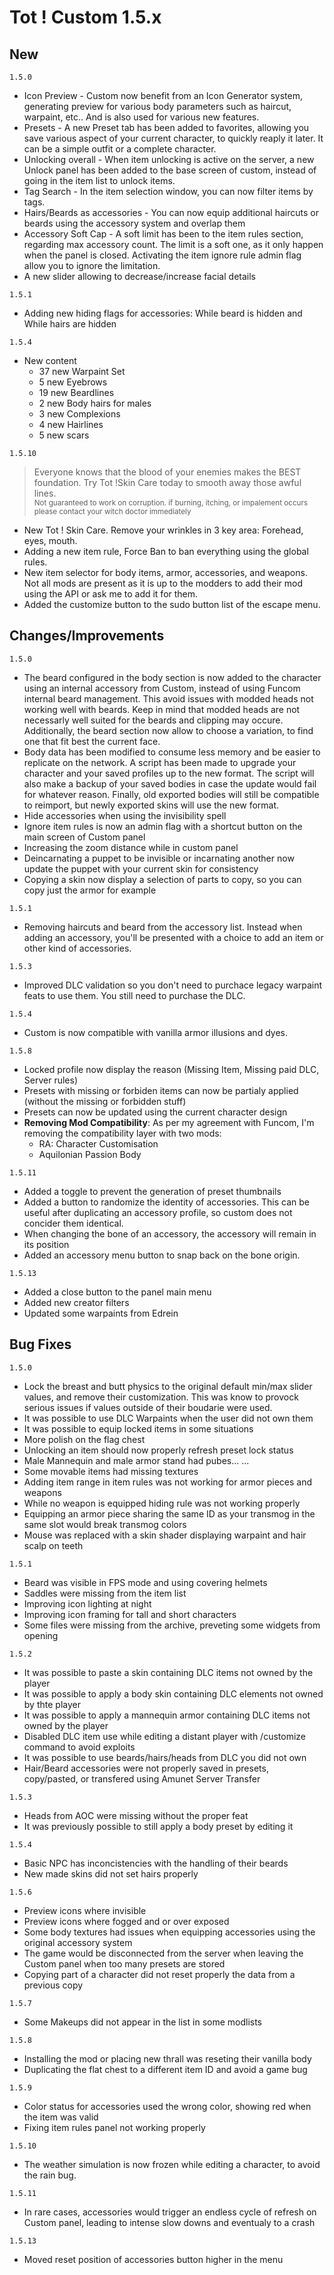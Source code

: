 # Tot ! Custom 1.5.x
## New
`1.5.0`
- Icon Preview - Custom now benefit from an Icon Generator system, generating preview for various body parameters such as haircut, warpaint, etc.. And is also used for various new features.
- Presets - A new Preset tab has been added to favorites, allowing you save various aspect of your current character, to quickly reaply it later. It can be a simple outfit or a complete character.
- Unlocking overall - When item unlocking is active on the server, a new Unlock panel has been added to the base screen of custom, instead of going in the item list to unlock items.
- Tag Search - In the item selection window, you can now filter items by tags.
- Hairs/Beards as accessories - You can now equip additional haircuts or beards using the accessory system and overlap them
- Accessory Soft Cap - A soft limit has been to the item rules section, regarding max accessory count. The limit is a soft one, as it only happen when the panel is closed. Activating the item ignore rule admin flag allow you to ignore the limitation.
- A new slider allowing to decrease/increase facial details

`1.5.1`
- Adding new hiding flags for accessories: While beard is hidden and While hairs are hidden

`1.5.4`
- New content
    - 37 new Warpaint Set
    - 5 new Eyebrows
    - 19 new Beardlines
    - 2 new Body hairs for males
    - 3 new Complexions
    - 4 new Hairlines
    - 5 new scars

`1.5.10`
> Everyone knows that the blood of your enemies makes the BEST foundation. Try Tot !Skin Care today to smooth away those awful lines.   
> <small>Not guaranteed to work on corruption. if burning, itching, or impalement occurs please contact your witch doctor immediately</small>

- New Tot ! Skin Care. Remove your wrinkles in 3 key area: Forehead, eyes, mouth.
- Adding a new item rule, Force Ban to ban everything using the global rules.
- New item selector for body items, armor, accessories, and weapons. Not all mods are present as it is up to the modders to add their mod using the API or ask me to add it for them.
- Added the customize button to the sudo button list of the escape menu.

## Changes/Improvements
`1.5.0`
- The beard configured in the body section is now added to the character using an internal accessory from Custom, instead of using Funcom internal beard management. This avoid issues with modded heads not working well with beards. Keep in mind that modded heads are not necessarly well suited for the beards and clipping may occure. Additionally, the beard section now allow to choose a variation, to find one that fit best the current face.
- Body data has been modified to consume less memory and be easier to replicate on the network. A script has been made to upgrade your character and your saved profiles up to the new format. The script will also make a backup of your saved bodies in case the update would fail for whatever reason. Finally, old exported bodies will still be compatible to reimport, but newly exported skins will use the new format.
- Hide accessories when using the invisibility spell
- Ignore item rules is now an admin flag with a shortcut button on the main screen of Custom panel
- Increasing the zoom distance while in custom panel
- Deincarnating a puppet to be invisible or incarnating another now update the puppet with your current skin for consistency
- Copying a skin now display a selection of parts to copy, so you can copy just the armor for example

`1.5.1`
- Removing haircuts and beard from the accessory list. Instead when adding an accessory, you'll be presented with a choice to add an item or other kind of accessories.

`1.5.3`
- Improved DLC validation so you don't need to purchace legacy warpaint feats to use them. You still need to purchase the DLC.

`1.5.4`
- Custom is now compatible with vanilla armor illusions and dyes.

`1.5.8`
- Locked profile now display the reason (Missing Item, Missing paid DLC, Server rules)
- Presets with missing or forbiden items can now be partialy applied (without the missing or forbidden stuff)
- Presets can now be updated using the current character design
- **Removing Mod Compatibility**: As per my agreement with Funcom, I'm removing the compatibility layer with two mods:
    - RA: Character Customisation
    - Aquilonian Passion Body

`1.5.11`
- Added a toggle to prevent the generation of preset thumbnails
- Added a button to randomize the identity of accessories. This can be useful after duplicating an accessory profile, so custom does not concider them identical.
- When changing the bone of an accessory, the accessory will remain in its position
- Added an accessory menu button to snap back on the bone origin.

`1.5.13`
- Added a close button to the panel main menu
- Added new creator filters
- Updated some warpaints from Edrein

## Bug Fixes
`1.5.0`
- Lock the breast and butt physics to the original default min/max slider values, and remove their customization. This was know to provock serious issues if values outside of their boudarie were used.
- It was possible to use DLC Warpaints when the user did not own them
- It was possible to equip locked items in some situations
- More polish on the flag chest
- Unlocking an item should now properly refresh preset lock status
- Male Mannequin and male armor stand had pubes... ...
- Some movable items had missing textures
- Adding item range in item rules was not working for armor pieces and weapons
- While no weapon is equipped hiding rule was not working properly
- Equipping an armor piece sharing the same ID as your transmog in the same slot would break transmog colors
- Mouse was replaced with a skin shader displaying warpaint and hair scalp on teeth

`1.5.1`
- Beard was visible in FPS mode and using covering helmets
- Saddles were missing from the item list
- Improving icon lighting at night
- Improving icon framing for tall and short characters
- Some files were missing from the archive, preveting some widgets from opening

`1.5.2`
- It was possible to paste a skin containing DLC items not owned by the player
- It was possible to apply a body skin containing DLC elements not owned by thte player
- It was possible to apply a mannequin armor containing DLC items not owned by the player
- Disabled DLC item use while editing a distant player with /customize command to avoid exploits
- It was possible to use beards/hairs/heads from DLC you did not own
- Hair/Beard accessories were not properly saved in presets, copy/pasted, or transfered using Amunet Server Transfer

`1.5.3`
- Heads from AOC were missing without the proper feat
- It was previously possible to still apply a body preset by editing it

`1.5.4`
- Basic NPC has inconcistencies with the handling of their beards
- New made skins did not set hairs properly

`1.5.6`
- Preview icons where invisible
- Preview icons where fogged and or over exposed
- Some body textures had issues when equipping accessories using the original accessory system
- The game would be disconnected from the server when leaving the Custom panel when too many presets are stored
- Copying part of a character did not reset properly the data from a previous copy

`1.5.7`
- Some Makeups did not appear in the list in some modlists

`1.5.8`
- Installing the mod or placing new thrall was reseting their vanilla body
- Duplicating the flat chest to a different item ID and avoid a game bug

`1.5.9`
- Color status for accessories used the wrong color, showing red when the item was valid
- Fixing item rules panel not working properly

`1.5.10`
- The weather simulation is now frozen while editing a character, to avoid the rain bug.

`1.5.11`
- In rare cases, accessories would trigger an endless cycle of refresh on Custom panel, leading to intense slow downs and eventualy to a crash

`1.5.13`
- Moved reset position of accessories button higher in the menu